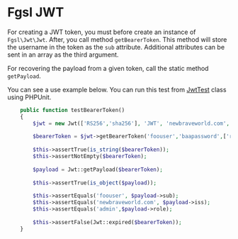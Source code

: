 # Fgsl JWT

For creating a JWT token, you must before create an instance of `Fgsl\Jwt\Jwt`. After, you call method `getBearerToken`. This method will store the username in the token as the `sub` attribute. Additional attributes can be sent in an array as the third argument.

For recovering the payload from a given token, call the static method `getPayload`.

You can see a use example below. You can run this test from [JwtTest](./tests/Fgsl/Jwt/JwtTest.php) class using PHPUnit.

```php
    public function testBearerToken()
    {
        $jwt = new Jwt(['RS256','sha256'], 'JWT', 'newbraveworld.com', 'PT2H');
        
        $bearerToken = $jwt->getBearerToken('foouser','baapassword',['role' => 'admin']);
        
        $this->assertTrue(is_string($bearerToken));
        $this->assertNotEmpty($bearerToken);
        
        $payload = Jwt::getPayload($bearerToken);
   
        $this->assertTrue(is_object($payload));
        
        $this->assertEquals('foouser', $payload->sub);
        $this->assertEquals('newbraveworld.com', $payload->iss);
        $this->assertEquals('admin',$payload->role);
        
        $this->assertFalse(Jwt::expired($bearerToken));
    }    
```    


